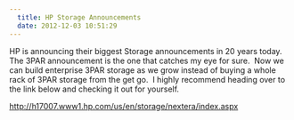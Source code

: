 ```yaml
---
  title: HP Storage Announcements
  date: 2012-12-03 10:51:29
---
```


HP is announcing their biggest Storage announcements in 20 years today. The
3PAR announcement is the one that catches my eye for sure.  Now we can build
enterprise 3PAR storage as we grow instead of buying a whole rack of 3PAR
storage from the get go.  I highly recommend heading over to the link below
and checking it out for yourself.

<http://h17007.www1.hp.com/us/en/storage/nextera/index.aspx>
